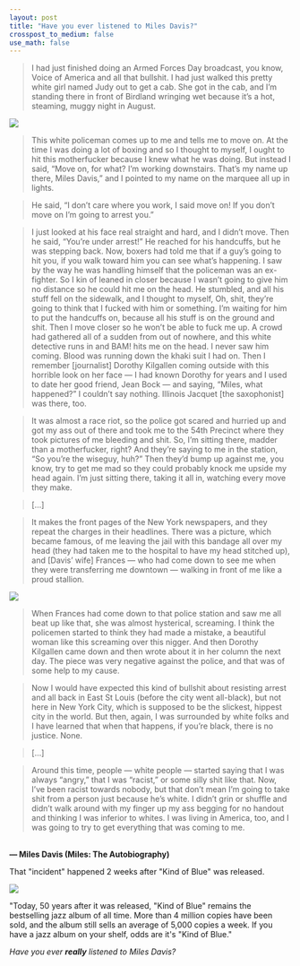 ```yaml
---
layout: post
title: "Have you ever listened to Miles Davis?"
crosspost_to_medium: false
use_math: false
---
```


<blockquote>
I had just finished doing an Armed Forces Day broadcast, you know, Voice of America and all that bullshit. I had just walked this pretty white girl named Judy out to get a cab. She got in the cab, and I’m standing there in front of Birdland wringing wet because it’s a hot, steaming, muggy night in August.
</blockquote>

![](https://www.dropbox.com/s/da7kk2fiv21tztl/2020-06-05-have-you-ever-listened-to-miles-davis.jpeg?raw=1)

> This white policeman comes up to me and tells me to move on. At the time I was doing a lot of boxing and so I thought to myself, I ought to hit this motherfucker because I knew what he was doing. But instead I said, “Move on, for what? I’m working downstairs. That’s my name up there, Miles Davis,” and I pointed to my name on the marquee all up in lights.

> He said, “I don’t care where you work, I said move on! If you don’t move on I’m going to arrest you.”

> I just looked at his face real straight and hard, and I didn’t move. Then he said, “You’re under arrest!” He reached for his handcuffs, but he was stepping back. Now, boxers had told me that if a guy’s going to hit you, if you walk toward him you can see what’s happening. I saw by the way he was handling himself that the policeman was an ex-fighter. So I kin of leaned in closer because I wasn’t going to give him no distance so he could hit me on the head. He stumbled, and all his stuff fell on the sidewalk, and I thought to myself, Oh, shit, they’re going to think that I fucked with him or something. I’m waiting for him to put the handcuffs on, because all his stuff is on the ground and shit. Then I move closer so he won’t be able to fuck me up. A crowd had gathered all of a sudden from out of nowhere, and this white detective runs in and BAM! hits me on the head. I never saw him coming. Blood was running down the khaki suit I had on.  Then I remember [journalist] Dorothy Kilgallen coming outside with this horrible look on her face — I had known Dorothy for years and I used to date her good friend, Jean Bock — and saying, “Miles, what happened?” I couldn’t say nothing. Illinois Jacquet [the saxophonist] was there, too.

> It was almost a race riot, so the police got scared and hurried up and got my ass out of there and took me to the 54th Precinct where they took pictures of me bleeding and shit. So, I’m sitting there, madder than a motherfucker, right? And they’re saying to me in the station, “So you’re the wiseguy, huh?” Then they’d bump up against me, you know, try to get me mad so they could probably knock me upside my head again. I’m just sitting there, taking it all in, watching every move they make.

> […]

> It makes the front pages of the New York newspapers, and they repeat the charges in their headlines. There was a picture, which became famous, of me leaving the jail with this bandage all over my head (they had taken me to the hospital to have my head stitched up), and [Davis’ wife] Frances — who had come down to see me when they were transferring me downtown — walking in front of me like a proud stallion.

![](https://www.dropbox.com/s/x8l37ry8ia4zxu8/2020-06-05-have-you-ever-listened-to-miles-davis-2.jpg?raw=1)

> When Frances had come down to that police station and saw me all beat up like that, she was almost hysterical, screaming. I think the policemen started to think they had made a mistake, a beautiful woman like this screaming over this nigger. And then Dorothy Kilgallen came down and then wrote about it in her column the next day. The piece was very negative against the police, and that was of some help to my cause.

> Now I would have expected this kind of bullshit about resisting arrest and all back in East St Louis (before the city went all-black), but not here in New York City, which is supposed to be the slickest, hippest city in the world. But then, again, I was surrounded by white folks and I have learned that when that happens, if you’re black, there is no justice. None.

> […]

> Around this time, people — white people — started saying that I was always “angry,” that I was “racist,” or some silly shit like that. Now, I’ve been racist towards nobody, but that don’t mean I’m going to take shit from a person just because he’s white. I didn’t grin or shuffle and didn’t walk around with my finger up my ass begging for no handout and thinking I was inferior to whites. I was living in America, too, and I was going to try to get everything that was coming to me.

<br><b>― Miles Davis (Miles: The Autobiography)</b>

That "incident" happened 2 weeks after "Kind of Blue" was released.

![](https://www.dropbox.com/s/65zlqhcx6f9ml4e/2020-06-05-have-you-ever-listened-to-miles-davis-3.jpg?raw=1)

"Today, 50 years after it was released, "Kind of Blue" remains the bestselling jazz album of all time. More than 4 million copies have been sold, and the album still sells an average of 5,000 copies a week. If you have a jazz album on your shelf, odds are it's "Kind of Blue."

*Have you ever **really** listened to Miles Davis?*